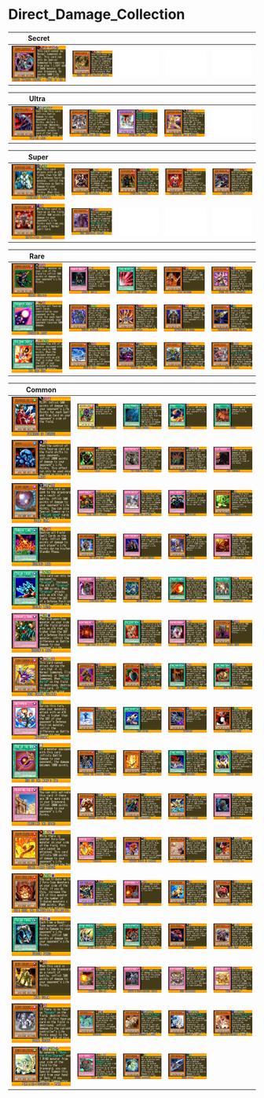 # Direct_Damage_Collection

|Secret| | | | |
|---|---|---|---|---|
|[![Chaos Emperor Dragon - Envoy of the End ](../images/WC6-EN/1445-ChaosEmperorDragonEnvoyoftheEnd-WC6-EN-VG.png)](https://yugipedia.com/wiki/Chaos_Emperor_Dragon_-_Envoy_of_the_End_(World_Championship_2006))|[![Hamon, Lord of Striking Thunder ](../images/WC6-EN/2013-HamonLordofStrikingThunder-WC6-EN-VG.png)](https://yugipedia.com/wiki/Hamon,_Lord_of_Striking_Thunder_(World_Championship_2006))|![Blank](../images/Blank.png)|![Blank](../images/Blank.png)|![Blank](../images/Blank.png)|

|Ultra| | | | |
|---|---|---|---|---|
|[![Vampire Lord ](../images/WC6-EN/1096-VampireLord-WC6-EN-VG.png)](https://yugipedia.com/wiki/Vampire_Lord_(World_Championship_2006))|[![Ancient Gear Golem ](../images/WC6-EN/1819-AncientGearGolem-WC6-EN-VG.png)](https://yugipedia.com/wiki/Ancient_Gear_Golem_(World_Championship_2006))|[![Cyber End Dragon ](../images/WC6-EN/1886-CyberEndDragon-WC6-EN-VG.png)](https://yugipedia.com/wiki/Cyber_End_Dragon_(World_Championship_2006))|[![Elemental Hero Bladedge ](../images/WC6-EN/1948-ElementalHeroBladedge-WC6-EN-VG.png)](https://yugipedia.com/wiki/Elemental_Hero_Bladedge_(World_Championship_2006))|![Blank](../images/Blank.png)|

|Super| | | | |
|---|---|---|---|---|
|[![Airknight Parshath ](../images/WC6-EN/0816-AirknightParshath-WC6-EN-VG.png)](https://yugipedia.com/wiki/Airknight_Parshath_(World_Championship_2006))|[![Des Volstgalph ](../images/WC6-EN/1094-DesVolstgalph-WC6-EN-VG.png)](https://yugipedia.com/wiki/Des_Volstgalph_(World_Championship_2006))|[![Pitch-Dark Dragon ](../images/WC6-EN/1218-PitchDarkDragon-WC6-EN-VG.png)](https://yugipedia.com/wiki/Pitch-Dark_Dragon_(World_Championship_2006))|[![Thestalos the Firestorm Monarch ](../images/WC6-EN/1714-ThestalostheFirestormMonarch-WC6-EN-VG.png)](https://yugipedia.com/wiki/Thestalos_the_Firestorm_Monarch_(World_Championship_2006))|[![Dark Ruler Vandalgyon ](../images/WC6-EN/1895-DarkRulerVandalgyon-WC6-EN-VG.png)](https://yugipedia.com/wiki/Dark_Ruler_Vandalgyon_(World_Championship_2006))|
|[![Rapid-Fire Magician ](../images/WC6-EN/1970-RapidFireMagician-WC6-EN-VG.png)](https://yugipedia.com/wiki/Rapid-Fire_Magician_(World_Championship_2006))|[![Dark Eradicator Warlock ](../images/WC6-EN/1997-DarkEradicatorWarlock-WC6-EN-VG.png)](https://yugipedia.com/wiki/Dark_Eradicator_Warlock_(World_Championship_2006))|![Blank](../images/Blank.png)|![Blank](../images/Blank.png)|![Blank](../images/Blank.png)|

|Rare| | | | |
|---|---|---|---|---|
|[![Cannon Soldier ](../images/WC6-EN/0426-CannonSoldier-WC6-EN-VG.png)](https://yugipedia.com/wiki/Cannon_Soldier_(World_Championship_2006))|[![Robbin' Goblin ](../images/WC6-EN/0696-RobbinGoblin-WC6-EN-VG.png)](https://yugipedia.com/wiki/Robbin%27_Goblin_(World_Championship_2006))|[![Fairy Meteor Crush ](../images/WC6-EN/0883-FairyMeteorCrush-WC6-EN-VG.png)](https://yugipedia.com/wiki/Fairy_Meteor_Crush_(World_Championship_2006))|[![Fire Princess ](../images/WC6-EN/0916-FirePrincess-WC6-EN-VG.png)](https://yugipedia.com/wiki/Fire_Princess_(World_Championship_2006))|[![Kycoo the Ghost Destroyer ](../images/WC6-EN/0958-KycootheGhostDestroyer-WC6-EN-VG.png)](https://yugipedia.com/wiki/Kycoo_the_Ghost_Destroyer_(World_Championship_2006))|
|[![Enchanted Arrow ](../images/WC6-EN/0994-EnchantedArrow-WC6-EN-VG.png)](https://yugipedia.com/wiki/Enchanted_Arrow_(World_Championship_2006))|[![Exarion Universe ](../images/WC6-EN/1135-ExarionUniverse-WC6-EN-VG.png)](https://yugipedia.com/wiki/Exarion_Universe_(World_Championship_2006))|[![Lava Golem ](../images/WC6-EN/1152-LavaGolem-WC6-EN-VG.png)](https://yugipedia.com/wiki/Lava_Golem_(World_Championship_2006))|[![Gravekeeper's Curse ](../images/WC6-EN/1165-GravekeepersCurse-WC6-EN-VG.png)](https://yugipedia.com/wiki/Gravekeeper%27s_Curse_(World_Championship_2006))|[![Gravekeeper's Spear Soldier ](../images/WC6-EN/1167-GravekeepersSpearSoldier-WC6-EN-VG.png)](https://yugipedia.com/wiki/Gravekeeper%27s_Spear_Soldier_(World_Championship_2006))|
|[![Big Bang Shot ](../images/WC6-EN/1288-BigBangShot-WC6-EN-VG.png)](https://yugipedia.com/wiki/Big_Bang_Shot_(World_Championship_2006))|[![Stealth Bird ](../images/WC6-EN/1459-StealthBird-WC6-EN-VG.png)](https://yugipedia.com/wiki/Stealth_Bird_(World_Championship_2006))|[![Vampire Lady ](../images/WC6-EN/1521-VampireLady-WC6-EN-VG.png)](https://yugipedia.com/wiki/Vampire_Lady_(World_Championship_2006))|[![Andro Sphinx ](../images/WC6-EN/1622-AndroSphinx-WC6-EN-VG.png)](https://yugipedia.com/wiki/Andro_Sphinx_(World_Championship_2006))|[![Sphinx Teleia ](../images/WC6-EN/1623-SphinxTeleia-WC6-EN-VG.png)](https://yugipedia.com/wiki/Sphinx_Teleia_(World_Championship_2006))|

|Common| | | | |
|---|---|---|---|---|
|[![Princess of Tsurugi ](../images/WC6-EN/0251-PrincessofTsurugi-WC6-EN-VG.png)](https://yugipedia.com/wiki/Princess_of_Tsurugi_(World_Championship_2006))|[![Megirus Light ](../images/WC6-EN/0256-MegirusLight-WC6-EN-VG.png)](https://yugipedia.com/wiki/Megirus_Light_(World_Championship_2006))|[![Black Pendant ](../images/WC6-EN/0285-BlackPendant-WC6-EN-VG.png)](https://yugipedia.com/wiki/Black_Pendant_(World_Championship_2006))|[![Sparks ](../images/WC6-EN/0305-Sparks-WC6-EN-VG.png)](https://yugipedia.com/wiki/Sparks_(World_Championship_2006))|[![Ookazi ](../images/WC6-EN/0306-Ookazi-WC6-EN-VG.png)](https://yugipedia.com/wiki/Ookazi_(World_Championship_2006))|
|[![Ameba ](../images/WC6-EN/0407-Ameba-WC6-EN-VG.png)](https://yugipedia.com/wiki/Ameba_(World_Championship_2006))|[![Minar ](../images/WC6-EN/0444-Minar-WC6-EN-VG.png)](https://yugipedia.com/wiki/Minar_(World_Championship_2006))|[![Bad Reaction to Simochi ](../images/WC6-EN/0559-BadReactiontoSimochi-WC6-EN-VG.png)](https://yugipedia.com/wiki/Bad_Reaction_to_Simochi_(World_Championship_2006))|[![Parasite Paracide ](../images/WC6-EN/0625-ParasiteParacide-WC6-EN-VG.png)](https://yugipedia.com/wiki/Parasite_Paracide_(World_Championship_2006))|[![Just Desserts ](../images/WC6-EN/0687-JustDesserts-WC6-EN-VG.png)](https://yugipedia.com/wiki/Just_Desserts_(World_Championship_2006))|
|[![Giant Germ ](../images/WC6-EN/0735-GiantGerm-WC6-EN-VG.png)](https://yugipedia.com/wiki/Giant_Germ_(World_Championship_2006))|[![Minor Goblin Official ](../images/WC6-EN/0758-MinorGoblinOfficial-WC6-EN-VG.png)](https://yugipedia.com/wiki/Minor_Goblin_Official_(World_Championship_2006))|[![Attack and Receive ](../images/WC6-EN/0763-AttackandReceive-WC6-EN-VG.png)](https://yugipedia.com/wiki/Attack_and_Receive_(World_Championship_2006))|[![Skull Invitation ](../images/WC6-EN/0768-SkullInvitation-WC6-EN-VG.png)](https://yugipedia.com/wiki/Skull_Invitation_(World_Championship_2006))|[![Woodland Sprite ](../images/WC6-EN/0825-WoodlandSprite-WC6-EN-VG.png)](https://yugipedia.com/wiki/Woodland_Sprite_(World_Championship_2006))|
|[![Burning Land ](../images/WC6-EN/0881-BurningLand-WC6-EN-VG.png)](https://yugipedia.com/wiki/Burning_Land_(World_Championship_2006))|[![Mad Sword Beast ](../images/WC6-EN/0897-MadSwordBeast-WC6-EN-VG.png)](https://yugipedia.com/wiki/Mad_Sword_Beast_(World_Championship_2006))|[![Type Zero Magic Crusher ](../images/WC6-EN/0908-TypeZeroMagicCrusher-WC6-EN-VG.png)](https://yugipedia.com/wiki/Type_Zero_Magic_Crusher_(World_Championship_2006))|[![Amazon Archer ](../images/WC6-EN/0915-AmazonArcher-WC6-EN-VG.png)](https://yugipedia.com/wiki/Amazon_Archer_(World_Championship_2006))|[![Graverobber's Retribution ](../images/WC6-EN/0975-GraverobbersRetribution-WC6-EN-VG.png)](https://yugipedia.com/wiki/Graverobber%27s_Retribution_(World_Championship_2006))|
|[![Cyclon Laser ](../images/WC6-EN/0980-CyclonLaser-WC6-EN-VG.png)](https://yugipedia.com/wiki/Cyclon_Laser_(World_Championship_2006))|[![Nightmare Wheel ](../images/WC6-EN/0999-NightmareWheel-WC6-EN-VG.png)](https://yugipedia.com/wiki/Nightmare_Wheel_(World_Championship_2006))|[![Spear Dragon ](../images/WC6-EN/1030-SpearDragon-WC6-EN-VG.png)](https://yugipedia.com/wiki/Spear_Dragon_(World_Championship_2006))|[![Dragon's Gunfire ](../images/WC6-EN/1040-DragonsGunfire-WC6-EN-VG.png)](https://yugipedia.com/wiki/Dragon%27s_Gunfire_(World_Championship_2006))|[![Stamping Destruction ](../images/WC6-EN/1041-StampingDestruction-WC6-EN-VG.png)](https://yugipedia.com/wiki/Stamping_Destruction_(World_Championship_2006))|
|[![Dragon's Rage ](../images/WC6-EN/1043-DragonsRage-WC6-EN-VG.png)](https://yugipedia.com/wiki/Dragon%27s_Rage_(World_Championship_2006))|[![Blast Held by a Tribute ](../images/WC6-EN/1059-BlastHeldbyaTribute-WC6-EN-VG.png)](https://yugipedia.com/wiki/Blast_Held_by_a_Tribute_(World_Championship_2006))|[![The Secret of the Bandit ](../images/WC6-EN/1084-TheSecretoftheBandit-WC6-EN-VG.png)](https://yugipedia.com/wiki/The_Secret_of_the_Bandit_(World_Championship_2006))|[![Ominous Fortunetelling ](../images/WC6-EN/1089-OminousFortunetelling-WC6-EN-VG.png)](https://yugipedia.com/wiki/Ominous_Fortunetelling_(World_Championship_2006))|[![Poison Mummy ](../images/WC6-EN/1099-PoisonMummy-WC6-EN-VG.png)](https://yugipedia.com/wiki/Poison_Mummy_(World_Championship_2006))|
|[![Toon Cannon Soldier ](../images/WC6-EN/1141-ToonCannonSoldier-WC6-EN-VG.png)](https://yugipedia.com/wiki/Toon_Cannon_Soldier_(World_Championship_2006))|[![Gravekeeper's Cannonholder ](../images/WC6-EN/1168-GravekeepersCannonholder-WC6-EN-VG.png)](https://yugipedia.com/wiki/Gravekeeper%27s_Cannonholder_(World_Championship_2006))|[![Cobra Jar ](../images/WC6-EN/1177-CobraJar-WC6-EN-VG.png)](https://yugipedia.com/wiki/Cobra_Jar_(World_Championship_2006))|[![Dark Room of Nightmare ](../images/WC6-EN/1183-DarkRoomofNightmare-WC6-EN-VG.png)](https://yugipedia.com/wiki/Dark_Room_of_Nightmare_(World_Championship_2006))|[![Dark Snake Syndrome ](../images/WC6-EN/1188-DarkSnakeSyndrome-WC6-EN-VG.png)](https://yugipedia.com/wiki/Dark_Snake_Syndrome_(World_Championship_2006))|
|[![Meteorain ](../images/WC6-EN/1248-Meteorain-WC6-EN-VG.png)](https://yugipedia.com/wiki/Meteorain_(World_Championship_2006))|[![Koitsu ](../images/WC6-EN/1284-Koitsu-WC6-EN-VG.png)](https://yugipedia.com/wiki/Koitsu_(World_Championship_2006))|[![Mass Driver ](../images/WC6-EN/1290-MassDriver-WC6-EN-VG.png)](https://yugipedia.com/wiki/Mass_Driver_(World_Championship_2006))|[![Bowganian ](../images/WC6-EN/1303-Bowganian-WC6-EN-VG.png)](https://yugipedia.com/wiki/Bowganian_(World_Championship_2006))|[![Gyaku-Gire Panda ](../images/WC6-EN/1321-GyakuGirePanda-WC6-EN-VG.png)](https://yugipedia.com/wiki/Gyaku-Gire_Panda_(World_Championship_2006))|
|[![Rod of the Mind's Eye ](../images/WC6-EN/1339-RodoftheMindsEye-WC6-EN-VG.png)](https://yugipedia.com/wiki/Rod_of_the_Mind%27s_Eye_(World_Championship_2006))|[![Mefist the Infernal General ](../images/WC6-EN/1367-MefisttheInfernalGeneral-WC6-EN-VG.png)](https://yugipedia.com/wiki/Mefist_the_Infernal_General_(World_Championship_2006))|[![Inferno ](../images/WC6-EN/1415-Inferno-WC6-EN-VG.png)](https://yugipedia.com/wiki/Inferno_(World_Championship_2006))|[![Fuhma Shuriken ](../images/WC6-EN/1422-FuhmaShuriken-WC6-EN-VG.png)](https://yugipedia.com/wiki/Fuhma_Shuriken_(World_Championship_2006))|[![Thunder Crash ](../images/WC6-EN/1432-ThunderCrash-WC6-EN-VG.png)](https://yugipedia.com/wiki/Thunder_Crash_(World_Championship_2006))|
|[![Blasting the Ruins ](../images/WC6-EN/1437-BlastingtheRuins-WC6-EN-VG.png)](https://yugipedia.com/wiki/Blasting_the_Ruins_(World_Championship_2006))|[![Enraged Battle Ox ](../images/WC6-EN/1461-EnragedBattleOx-WC6-EN-VG.png)](https://yugipedia.com/wiki/Enraged_Battle_Ox_(World_Championship_2006))|[![Dark Driceratops ](../images/WC6-EN/1463-DarkDriceratops-WC6-EN-VG.png)](https://yugipedia.com/wiki/Dark_Driceratops_(World_Championship_2006))|[![Anti-Aircraft Flower ](../images/WC6-EN/1466-AntiAircraftFlower-WC6-EN-VG.png)](https://yugipedia.com/wiki/Anti-Aircraft_Flower_(World_Championship_2006))|[![Robbin' Zombie ](../images/WC6-EN/1496-RobbinZombie-WC6-EN-VG.png)](https://yugipedia.com/wiki/Robbin%27_Zombie_(World_Championship_2006))|
|[![Solar Flare Dragon ](../images/WC6-EN/1537-SolarFlareDragon-WC6-EN-VG.png)](https://yugipedia.com/wiki/Solar_Flare_Dragon_(World_Championship_2006))|[![Backfire ](../images/WC6-EN/1547-Backfire-WC6-EN-VG.png)](https://yugipedia.com/wiki/Backfire_(World_Championship_2006))|[![Elephant Statue of Disaster ](../images/WC6-EN/1580-ElephantStatueofDisaster-WC6-EN-VG.png)](https://yugipedia.com/wiki/Elephant_Statue_of_Disaster_(World_Championship_2006))|[![Man-Thro' Tro' ](../images/WC6-EN/1586-ManThroTro-WC6-EN-VG.png)](https://yugipedia.com/wiki/Man-Thro%27_Tro%27_(World_Championship_2006))|[![Ultimate Baseball Kid ](../images/WC6-EN/1646-UltimateBaseballKid-WC6-EN-VG.png)](https://yugipedia.com/wiki/Ultimate_Baseball_Kid_(World_Championship_2006))|
|[![Gaia Soul the Combustible Collective ](../images/WC6-EN/1721-GaiaSoultheCombustibleCollective-WC6-EN-VG.png)](https://yugipedia.com/wiki/Gaia_Soul_the_Combustible_Collective_(World_Championship_2006))|[![Dark Blade the Dragon Knight ](../images/WC6-EN/1728-DarkBladetheDragonKnight-WC6-EN-VG.png)](https://yugipedia.com/wiki/Dark_Blade_the_Dragon_Knight_(World_Championship_2006))|[![Chain Burst ](../images/WC6-EN/1746-ChainBurst-WC6-EN-VG.png)](https://yugipedia.com/wiki/Chain_Burst_(World_Championship_2006))|[![Mecha-Dog Marron ](../images/WC6-EN/1770-MechaDogMarron-WC6-EN-VG.png)](https://yugipedia.com/wiki/Mecha-Dog_Marron_(World_Championship_2006))|[![Abare Ushioni ](../images/WC6-EN/1776-AbareUshioni-WC6-EN-VG.png)](https://yugipedia.com/wiki/Abare_Ushioni_(World_Championship_2006))|
|[![Poison Fangs ](../images/WC6-EN/1788-PoisonFangs-WC6-EN-VG.png)](https://yugipedia.com/wiki/Poison_Fangs_(World_Championship_2006))|[![Spiral Spear Strike ](../images/WC6-EN/1790-SpiralSpearStrike-WC6-EN-VG.png)](https://yugipedia.com/wiki/Spiral_Spear_Strike_(World_Championship_2006))|[![Union Attack ](../images/WC6-EN/1807-UnionAttack-WC6-EN-VG.png)](https://yugipedia.com/wiki/Union_Attack_(World_Championship_2006))|[![Blood Sucker ](../images/WC6-EN/1808-BloodSucker-WC6-EN-VG.png)](https://yugipedia.com/wiki/Blood_Sucker_(World_Championship_2006))|[![Grave Ohja ](../images/WC6-EN/1830-GraveOhja-WC6-EN-VG.png)](https://yugipedia.com/wiki/Grave_Ohja_(World_Championship_2006))|
|[![Mine Golem ](../images/WC6-EN/1831-MineGolem-WC6-EN-VG.png)](https://yugipedia.com/wiki/Mine_Golem_(World_Championship_2006))|[![Minefield Eruption ](../images/WC6-EN/1862-MinefieldEruption-WC6-EN-VG.png)](https://yugipedia.com/wiki/Minefield_Eruption_(World_Championship_2006))|[![Kozaky's Self-Destruct Button ](../images/WC6-EN/1863-KozakysSelfDestructButton-WC6-EN-VG.png)](https://yugipedia.com/wiki/Kozaky%27s_Self-Destruct_Button_(World_Championship_2006))|[![Rock Bombardment ](../images/WC6-EN/1866-RockBombardment-WC6-EN-VG.png)](https://yugipedia.com/wiki/Rock_Bombardment_(World_Championship_2006))|[![Token Feastevil ](../images/WC6-EN/1867-TokenFeastevil-WC6-EN-VG.png)](https://yugipedia.com/wiki/Token_Feastevil_(World_Championship_2006))|
|[![Giant Kozaky ](../images/WC6-EN/1905-GiantKozaky-WC6-EN-VG.png)](https://yugipedia.com/wiki/Giant_Kozaky_(World_Championship_2006))|[![Oxygeddon ](../images/WC6-EN/1951-Oxygeddon-WC6-EN-VG.png)](https://yugipedia.com/wiki/Oxygeddon_(World_Championship_2006))|[![Familiar-Possessed - Aussa ](../images/WC6-EN/1977-FamiliarPossessedAussa-WC6-EN-VG.png)](https://yugipedia.com/wiki/Familiar-Possessed_-_Aussa_(World_Championship_2006))|[![Familiar-Possessed - Eria ](../images/WC6-EN/1978-FamiliarPossessedEria-WC6-EN-VG.png)](https://yugipedia.com/wiki/Familiar-Possessed_-_Eria_(World_Championship_2006))|[![Familiar-Possessed - Hiita ](../images/WC6-EN/1979-FamiliarPossessedHiita-WC6-EN-VG.png)](https://yugipedia.com/wiki/Familiar-Possessed_-_Hiita_(World_Championship_2006))|
|[![Familiar-Possessed - Wynn ](../images/WC6-EN/1980-FamiliarPossessedWynn-WC6-EN-VG.png)](https://yugipedia.com/wiki/Familiar-Possessed_-_Wynn_(World_Championship_2006))|[![Clay Charge ](../images/WC6-EN/2004-ClayCharge-WC6-EN-VG.png)](https://yugipedia.com/wiki/Clay_Charge_(World_Championship_2006))|[![Rancer Dragonute ](../images/WC6-EN/2008-RancerDragonute-WC6-EN-VG.png)](https://yugipedia.com/wiki/Rancer_Dragonute_(World_Championship_2006))|[![Saber Beetle ](../images/WC6-EN/2044-SaberBeetle-WC6-EN-VG.png)](https://yugipedia.com/wiki/Saber_Beetle_(World_Championship_2006))